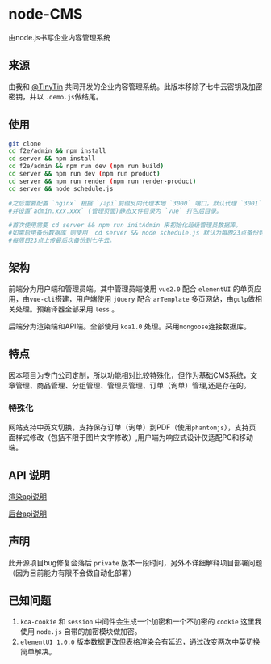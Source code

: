# node-CMS
由node.js书写企业内容管理系统

## 来源

由我和 [@TinyTin](https://github.com/GaryChangCN) 共同开发的企业内容管理系统。此版本移除了七牛云密钥及加密密钥，并以 `.demo.js`做结尾。

## 使用

```bash
git clone 
cd f2e/admin && npm install
cd server && npm install
cd f2e/admin && npm run dev (npm run build)
cd server && npm run dev (npm run product)
cd server && npm run render (npm run render-product)
cd server && node schedule.js

#之后需要配置 `nginx` 根据 `/api`前缀反向代理本地 `3000` 端口。默认代理 `3001` 渲染端口。
#并设置`admin.xxx.xxx` (管理页面)静态文件目录为 `vue` 打包后目录。

#首次使用需要 cd server && npm run initAdmin 来初始化超级管理员数据库。
#如需启用备份数据库 则使用  cd server && node schedule.js 默认为每晚23点备份到本地，
#每周日23点上传最后次备份到七牛云。

```

## 架构

前端分为用户端和管理员端。其中管理员端使用 `vue2.0` 配合 `elementUI` 的单页应用，由`vue-cli`搭建，用户端使用 `jQuery` 配合 `arTemplate` 多页网站，由`gulp`做相关处理。预编译器全部采用 `less` 。

后端分为渲染端和API端。全部使用 `koa1.0` 处理。采用`mongoose`连接数据库。

## 特点

因本项目为专门公司定制，所以功能相对比较特殊化，但作为基础CMS系统，文章管理、商品管理、分组管理、管理员管理、订单（询单）管理,还是存在的。

### 特殊化

网站支持中英文切换，支持保存订单（询单）到PDF（使用`phantomjs`），支持页面样式修改（包括不限于图片文字修改）,用户端为响应式设计仅适配PC和移动端。

## API 说明

[渲染api说明](doc/renderapi.md)

[后台api说明](doc/adminapi.md)

## 声明

此开源项目bug修复会落后 `private` 版本一段时间，另外不详细解释项目部署问题（因为目前能力有限不会做自动化部署）

## 已知问题

1. `koa-cookie` 和 `session` 中间件会生成一个加密和一个不加密的 `cookie` 这里我使用 `node.js` 自带的加密模块做加密。
2. `elementUI 1.0.0` 版本数据更改但表格渲染会有延迟，通过改变两次中英切换简单解决。


